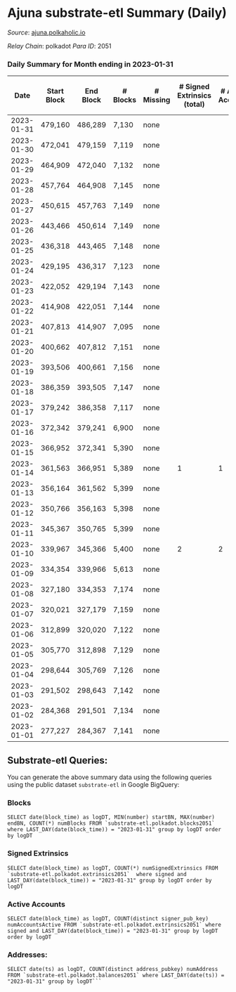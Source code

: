 # Ajuna substrate-etl Summary (Daily)

_Source_: [ajuna.polkaholic.io](https://ajuna.polkaholic.io)

*Relay Chain*: polkadot
*Para ID*: 2051



### Daily Summary for Month ending in 2023-01-31


| Date | Start Block | End Block | # Blocks | # Missing | # Signed Extrinsics (total) | # Active Accounts | # Addresses with Balances | # Events | # Transfers | # XCM Transfers In | # XCM Transfers Out |
| ---- | ----------- | --------- | -------- | --------- | --------------------------- | ----------------- | ------------------------- | -------- | ----------- | ------------------ | ------------------- |
| 2023-01-31 | 479,160 | 486,289 | 7,130 | none  |  |  | 7 | 14,264 |   |   |   |
| 2023-01-30 | 472,041 | 479,159 | 7,119 | none  |  |  | 7 | 14,242 |   |   |   |
| 2023-01-29 | 464,909 | 472,040 | 7,132 | none  |  |  | 7 | 14,268 |   |   |   |
| 2023-01-28 | 457,764 | 464,908 | 7,145 | none  |  |  | 7 | 14,294 |   |   |   |
| 2023-01-27 | 450,615 | 457,763 | 7,149 | none  |  |  | 7 | 14,305 |   |   |   |
| 2023-01-26 | 443,466 | 450,614 | 7,149 | none  |  |  | 7 | 14,302 |   |   |   |
| 2023-01-25 | 436,318 | 443,465 | 7,148 | none  |  |  | 7 | 14,300 |   |   |   |
| 2023-01-24 | 429,195 | 436,317 | 7,123 | none  |  |  | 7 | 14,250 |   |   |   |
| 2023-01-23 | 422,052 | 429,194 | 7,143 | none  |  |  | 7 | 14,290 |   |   |   |
| 2023-01-22 | 414,908 | 422,051 | 7,144 | none  |  |  | 7 | 14,292 |   |   |   |
| 2023-01-21 | 407,813 | 414,907 | 7,095 | none  |  |  | 7 | 14,194 |   |   |   |
| 2023-01-20 | 400,662 | 407,812 | 7,151 | none  |  |  | 7 | 14,309 |   |   |   |
| 2023-01-19 | 393,506 | 400,661 | 7,156 | none  |  |  | 7 | 14,316 |   |   |   |
| 2023-01-18 | 386,359 | 393,505 | 7,147 | none  |  |  | 7 | 14,298 |   |   |   |
| 2023-01-17 | 379,242 | 386,358 | 7,117 | none  |  |  | 7 | 14,238 |   |   |   |
| 2023-01-16 | 372,342 | 379,241 | 6,900 | none  |  |  | 7 | 13,804 |   |   |   |
| 2023-01-15 | 366,952 | 372,341 | 5,390 | none  |  |  | 7 | 10,783 |   |   |   |
| 2023-01-14 | 361,563 | 366,951 | 5,389 | none  | 1 | 1 | 7 | 10,788 | 1  |   |   |
| 2023-01-13 | 356,164 | 361,562 | 5,399 | none  |  |  | 6 | 10,801 |   |   |   |
| 2023-01-12 | 350,766 | 356,163 | 5,398 | none  |  |  | 6 | 10,802 |   |   |   |
| 2023-01-11 | 345,367 | 350,765 | 5,399 | none  |  |  | 6 | 10,801 |   |   |   |
| 2023-01-10 | 339,967 | 345,366 | 5,400 | none  | 2 | 2 | 6 | 10,816 | 2  |   |   |
| 2023-01-09 | 334,354 | 339,966 | 5,613 | none  |  |  | 6 | 11,229 |   |   |   |
| 2023-01-08 | 327,180 | 334,353 | 7,174 | none  |  |  | 6 | 14,352 |   |   |   |
| 2023-01-07 | 320,021 | 327,179 | 7,159 | none  |  |  | 6 | 14,322 |   |   |   |
| 2023-01-06 | 312,899 | 320,020 | 7,122 | none  |  |  | 6 | 14,248 |   |   |   |
| 2023-01-05 | 305,770 | 312,898 | 7,129 | none  |  |  | 6 | 14,262 |   |   |   |
| 2023-01-04 | 298,644 | 305,769 | 7,126 | none  |  |  | 6 | 14,259 |   |   |   |
| 2023-01-03 | 291,502 | 298,643 | 7,142 | none  |  |  | 6 | 14,288 |   |   |   |
| 2023-01-02 | 284,368 | 291,501 | 7,134 | none  |  |  | 6 | 14,272 |   |   |   |
| 2023-01-01 | 277,227 | 284,367 | 7,141 | none  |  |  | 6 | 14,285 |   |   |   |

## Substrate-etl Queries:
You can generate the above summary data using the following queries using the public dataset `substrate-etl` in Google BigQuery:


### Blocks
```
SELECT date(block_time) as logDT, MIN(number) startBN, MAX(number) endBN, COUNT(*) numBlocks FROM `substrate-etl.polkadot.blocks2051`  where LAST_DAY(date(block_time)) = "2023-01-31" group by logDT order by logDT
```


### Signed Extrinsics
```
SELECT date(block_time) as logDT, COUNT(*) numSignedExtrinsics FROM `substrate-etl.polkadot.extrinsics2051`  where signed and LAST_DAY(date(block_time)) = "2023-01-31" group by logDT order by logDT
```


### Active Accounts
```
SELECT date(block_time) as logDT, COUNT(distinct signer_pub_key) numAccountsActive FROM `substrate-etl.polkadot.extrinsics2051` where signed and LAST_DAY(date(block_time)) = "2023-01-31" group by logDT order by logDT
```


### Addresses:
```
SELECT date(ts) as logDT, COUNT(distinct address_pubkey) numAddress FROM `substrate-etl.polkadot.balances2051` where LAST_DAY(date(ts)) = "2023-01-31" group by logDT```

